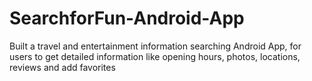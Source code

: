 # SearchforFun-Android-App
Built a travel and entertainment information searching Android App, for users to get detailed information like opening hours, photos, locations, reviews and add favorites
